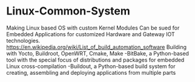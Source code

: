 # Linux-Common-System
Making Linux based OS with custom Kernel Modules Can be sued for Embedded Applications for customized Hardware and Gateway IOT technologies. https://en.wikipedia.org/wiki/List_of_build_automation_software Building with Yocto, Buildroot, OpenWRT, Cmake, Make -BitBake, a Python-based tool with the special focus of distributions and packages for embedded Linux cross-compilation -Buildout, a Python-based build system for creating, assembling and deploying applications from multiple parts
